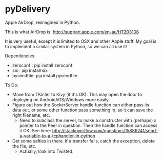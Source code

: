 # pyDelivery
Apple AirDrop, reimagined in Python.

This is what AirDrop is: http://support.apple.com/en-au/HT203106

It is very useful, except it is limited to OSX and other Apple stuff. My goal is to implement a similar system in Python, so we can all use it!


Dependencies:
 - zeroconf  : pip install zeroconf
 - six       : pip install six
 - pysendfile: pip install pysendfile

To Do:
 - Move from TKinter to Kivy (if it's OK). This may open the door to deploying on Android/iOS/Windows more easily.
 - Figure out how the SockerServer handle function can either pass its data out, or some other function pass something in, so it can save the right filename, etc.
   - Need to subclass the server, to make a constructer with (perhaps) a pointer to the Peer in question. Then the handle function can access it OK. See here: http://stackoverflow.com/questions/15889241/send-a-variable-to-a-tcphandler-in-python
 - Get some safties in there. If a transfer fails, catch the exception, delete the file, etc.
   - Actually, look into Twisted. 
